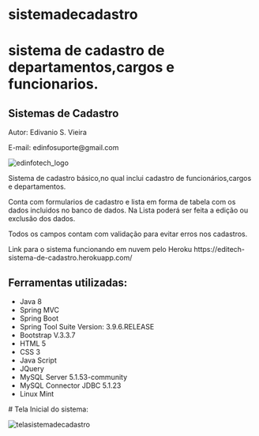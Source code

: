 # sistemadecadastro
<h1>sistema de cadastro de departamentos,cargos e funcionarios.</h1>

<h2>Sistemas de Cadastro</h2>
<p>Autor: Edivanio S. Vieira</p>
<p>E-mail: edinfosuporte@gmail.com</p>

![edinfotech_logo](https://user-images.githubusercontent.com/40584065/46970901-dc054100-d090-11e8-9505-c7af95f395ff.jpg)


<p>Sistema de cadastro básico,no qual inclui cadastro de funcionários,cargos e departamentos.</p>
<p>Conta com formularios de cadastro e lista em forma de  tabela com os dados incluidos no banco de dados.
Na Lista poderá ser feita a edição ou exclusão dos dados.</p>
<p>Todos os campos contam com validação para evitar erros nos cadastros.</p>
<p>Link para o sistema funcionando em nuvem pelo Heroku https://editech-sistema-de-cadastro.herokuapp.com/</p>
<h2>Ferramentas utilizadas:</h2>
<ul>
  <li>Java 8</li>
<li>Spring MVC </li>
<li>Spring Boot</li>
<li>Spring Tool Suite Version: 3.9.6.RELEASE </li>
<li>Bootstrap V.3.3.7</li>
<li>HTML 5</li>
<li>CSS 3</li>
<li>Java Script</li>
<li>JQuery</li>
<li>MySQL Server 5.1.53-community</li>
<li>MySQL Connector JDBC 5.1.23</li>
<li>Linux Mint</li>
 </ul>
 # Tela Inicial do sistema:
 
![telasistemadecadastro](https://user-images.githubusercontent.com/40584065/49285487-ac629a80-f47e-11e8-9b29-b2ebac7a43d8.png)
